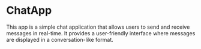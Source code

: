 # ChatApp
 This app is a simple chat application that allows users to send and receive messages in real-time. It provides a user-friendly interface where messages are displayed in a conversation-like format.
